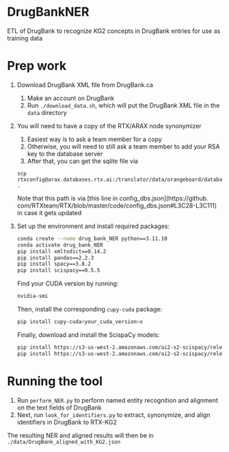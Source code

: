 # DrugBankNER
ETL of DrugBank to recognize KG2 concepts in DrugBank entries for use as training data

# Prep work
1. Download DrugBank XML file from DrugBank.ca
    1. Make an account on DrugBank
    1. Run `./download_data.sh`, which will put the DrugBank XML file in the `data` directory
1. You will need to have a copy of the RTX/ARAX node synonymizer
    1. Easiest way is to ask a team member for a copy
    2. Otherwise, you will need to still ask a team member to add your RSA key to the database server
    5. After that, you can get the sqlite file via
    ```
    scp rtxconfig@arax.databases.rtx.ai:/translator/data/orangeboard/databases/KG2.8.4/node_synonymizer_v1.0_KG2.8.4.sqlite .
    ```
    Note that this path is via [this line in config_dbs.json](https://github.
    com/RTXteam/RTX/blob/master/code/config_dbs.json#L3C28-L3C111) in case it gets updated
1. Set up the environment and install required packages:
    ```bash
    conda create --name drug_bank_NER python==3.11.10
    conda activate drug_bank_NER
    pip install xmltodict==0.14.2
    pip install pandas==2.2.3
    pip install spacy==3.8.2
    pip install scispacy==0.5.5
    ```
    Find your CUDA version by running:
    ```bash
    nvidia-smi
    ```
    Then, install the corresponding `cupy-cuda` package:
    ```bash
    pip install cupy-cuda<your_cuda_version>x
    ```

    Finally, download and install the ScispaCy models:
    ```bash
    pip install https://s3-us-west-2.amazonaws.com/ai2-s2-scispacy/releases/v0.5.3/en_core_sci_lg-0.5.3.tar.gz
    pip install https://s3-us-west-2.amazonaws.com/ai2-s2-scispacy/releases/v0.5.3/en_core_sci_scibert-0.5.3.tar.gz
    ```

# Running the tool

1. Run `perform_NER.py` to perform named entity recognition and alignment on the text fields of DrugBank
2. Next, run `look_for_identifiers.py` to extract, synonymize, and align identifiers in DrugBank to RTX-KG2

The resulting NER and aligned results will then be in `./data/DrugBank_aligned_with_KG2.json`
